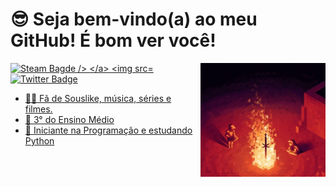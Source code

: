 

 # 😎 Seja bem-vindo(a) ao meu GitHub! É bom ver você!
 <img src = "giphy.webp" width = "200px" align = "right">
  <div id="badges">
  <a href = "https://github.com/miguelraafp">
    <img src="https://img.shields.io/badge/steam-%23000000.svg?style=for-the-badge&logo=steam&logoColor=white" alt="Steam Bagde />
  </a>
  <img src="https://img.shields.io/badge/YouTube-red?style=for-the-badge&logo=youtube&logoColor=white" alt="Youtube Badge"/>
  <img src="https://img.shields.io/badge/Twitter-blue?style=for-the-badge&logo=twitter&logoColor=white" alt="Twitter Badge"/>
</div>


- 🐱‍👤 Fã de Souslike, música, séries e filmes.
- 📒 3° do Ensino Médio
- 🤖 Iniciante na Programação e estudando Python
